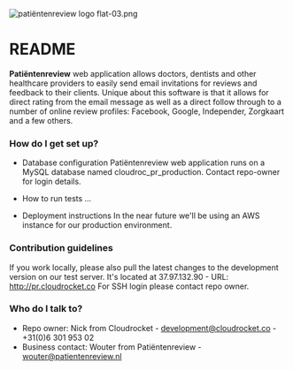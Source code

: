![patiëntenreview logo flat-03.png](https://bitbucket.org/repo/zdX58n/images/796034280-pati%C3%ABntenreview%20logo%20flat-03.png)

# README #

**Patiëntenreview** web application allows doctors, dentists and other healthcare providers to easily send email invitations for reviews and feedback to their clients. Unique about this software is that it allows for direct rating from the email message as well as a direct follow through to a number of online review profiles: Facebook, Google, Independer, Zorgkaart and a few others.

### How do I get set up? ###

* Database configuration
Patiëntenreview web application runs on a MySQL database named cloudroc_pr_production. Contact repo-owner for login details.

* How to run tests
...

* Deployment instructions
In the near future we'll be using an AWS instance for our production environment.

### Contribution guidelines ###

If you work locally, please also pull the latest changes to the development version on our test server. It's located at 37.97.132.90 - URL: http://pr.cloudrocket.co
For SSH login please contact repo owner.

### Who do I talk to? ###

* Repo owner: Nick from Cloudrocket - development@cloudrocket.co - +31(0)6 301 953 02
* Business contact: Wouter from Patiëntenreview - wouter@patientenreview.nl